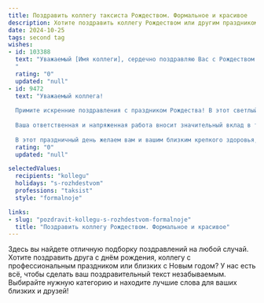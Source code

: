 ```yaml
---
title: Поздравить коллегу таксиста Рождеством. Формальное и красивое
description: Хотите поздравить коллегу Рождеством или другим праздником? Наш ИИ создаст незабываемое поздравление, а вы обязательно выделитесь среди других.  
date: 2024-10-25
tags: second tag
wishes:
- id: 103388
  text: "Уважаемый [Имя коллеги], сердечно поздравляю Вас с Рождеством Христовым! Желаю Вам в этот светлый праздник мира, добра, семейного благополучия и успехов в нелегком труде таксиста. Пусть Рождество наполнит Вашу жизнь радостью и надеждой на лучшее!
  "
  rating: "0"
  updated: "null"
- id: 9472
  text: "Уважаемый коллега!
  
  Примите искренние поздравления с праздником Рождества! В этот светлый и радостный день желаем вам мира, добра и благополучия. Пусть ваша профессиональная деятельность приносит вам неизменный успех, безопасность и хорошие заработки.
  
  Ваша ответственная и напряженная работа вносит значительный вклад в транспортную систему нашего города. Мы гордимся тем, что в нашем коллективе есть такой опытный и квалифицированный специалист, как вы.
  
  В этот праздничный день желаем вам и вашим близким крепкого здоровья, счастья, взаимопонимания и исполнения всех желаний. Пусть в ваших сердцах всегда царит тепло и любовь!"
  rating: "0"
  updated: "null"

selectedValues:
  recipients: "kollegu"
  holidays: "s-rozhdestvom"
  professions: "taksist"
  style: "formalnoje"

links:
- slug: "pozdravit-kollegu-s-rozhdestvom-formalnoje"
  title: "Поздравить коллегу Рождеством. Формальное и красивое"
---
```


Здесь вы найдете отличную подборку поздравлений на любой случай.
Хотите поздравить друга с днём рождения, коллегу с профессиональным праздником или близких с Новым годом? У нас есть всё, чтобы сделать ваш поздравительный текст незабываемым. Выбирайте нужную категорию и находите лучшие слова для ваших близких и друзей!
